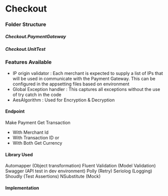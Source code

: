 # Checkout

### Folder Structure
##### Checkout.PaymentGateway
##### Checkout.UnitTest

### Features Available
- IP origin validator : Each merchant is expected to supply a list of IPs that will be used in communicate with the Payment Gateway. This can be configured in the appsetting files based on environment
- Global Exception handler : This captures all exceptions without the use of try catch in the code
- AesAlgorithm : Used for Encryption & Decryption

#### Endpoint
Make Payment
Get Transaction
  - With Merchant Id
  - With Transaction ID or
  - With Both
Get Currency

#### Library Used
Automapper (Object transformation)
Fluent Validation (Model Validation)
Swagger (API test in dev environment)
Polly (Retry)
Seriolog (Logging)
Shoudly (Test Assertions)
NSubstitute (Mock)

#### Implementation

